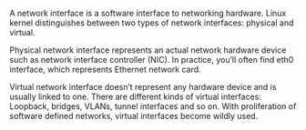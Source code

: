 A network interface is a software interface to networking hardware. Linux kernel distinguishes between two types of network interfaces: physical and virtual.

Physical network interface represents an actual network hardware device such as network interface controller (NIC). In practice, you’ll often find eth0 interface, which represents Ethernet network card.

Virtual network interface doesn’t represent any hardware device and is usually linked to one. There are different kinds of virtual interfaces: Loopback, bridges, VLANs, tunnel interfaces and so on. With proliferation of software defined networks, virtual interfaces become wildly used.

